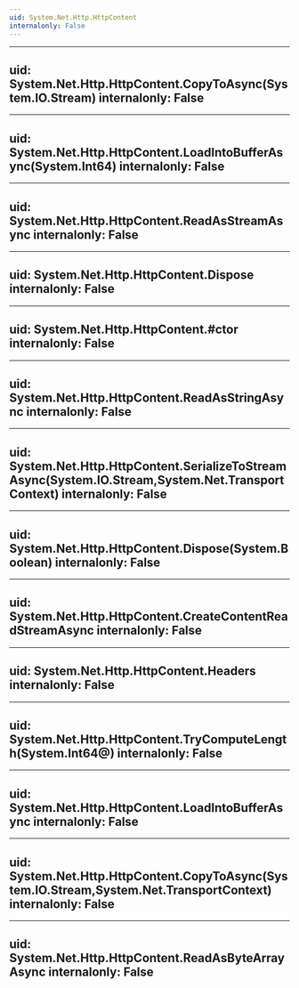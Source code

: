 ```yaml
---
uid: System.Net.Http.HttpContent
internalonly: False
---
```


---
uid: System.Net.Http.HttpContent.CopyToAsync(System.IO.Stream)
internalonly: False
---

---
uid: System.Net.Http.HttpContent.LoadIntoBufferAsync(System.Int64)
internalonly: False
---

---
uid: System.Net.Http.HttpContent.ReadAsStreamAsync
internalonly: False
---

---
uid: System.Net.Http.HttpContent.Dispose
internalonly: False
---

---
uid: System.Net.Http.HttpContent.#ctor
internalonly: False
---

---
uid: System.Net.Http.HttpContent.ReadAsStringAsync
internalonly: False
---

---
uid: System.Net.Http.HttpContent.SerializeToStreamAsync(System.IO.Stream,System.Net.TransportContext)
internalonly: False
---

---
uid: System.Net.Http.HttpContent.Dispose(System.Boolean)
internalonly: False
---

---
uid: System.Net.Http.HttpContent.CreateContentReadStreamAsync
internalonly: False
---

---
uid: System.Net.Http.HttpContent.Headers
internalonly: False
---

---
uid: System.Net.Http.HttpContent.TryComputeLength(System.Int64@)
internalonly: False
---

---
uid: System.Net.Http.HttpContent.LoadIntoBufferAsync
internalonly: False
---

---
uid: System.Net.Http.HttpContent.CopyToAsync(System.IO.Stream,System.Net.TransportContext)
internalonly: False
---

---
uid: System.Net.Http.HttpContent.ReadAsByteArrayAsync
internalonly: False
---

